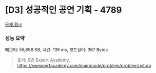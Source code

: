 # [D3] 성공적인 공연 기획 - 4789 

[문제 링크](https://swexpertacademy.com/main/code/problem/problemDetail.do?contestProbId=AWS2dSgKA8MDFAVT) 

### 성능 요약

메모리: 55,656 KB, 시간: 136 ms, 코드길이: 367 Bytes



> 출처: SW Expert Academy, https://swexpertacademy.com/main/code/problem/problemList.do